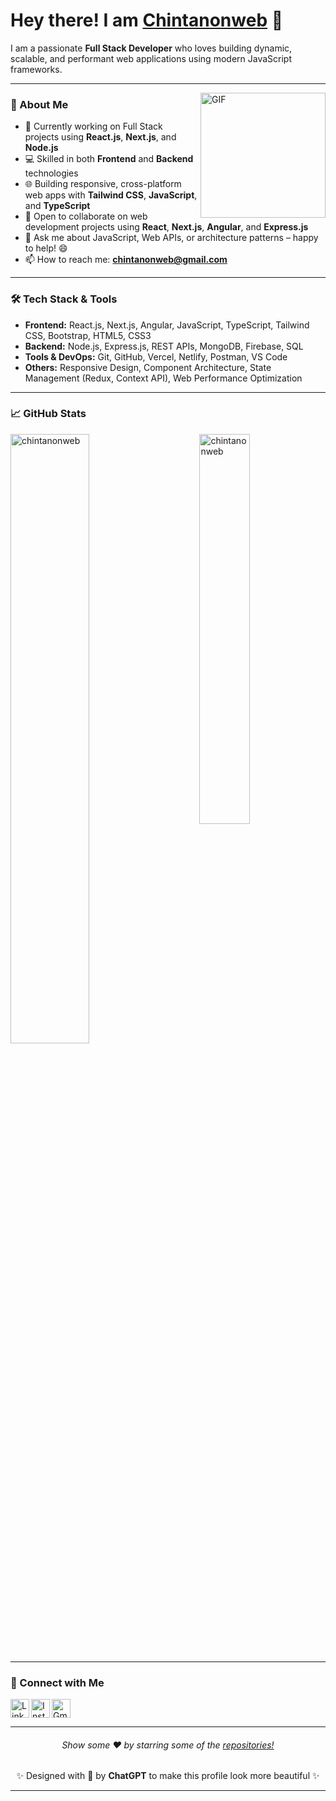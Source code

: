 # Hey there! I am [Chintanonweb](https://github.com/chintanonweb) 👋

<!--<p align="left"> 
	<img src="https://komarev.com/ghpvc/?username=chintanonweb&color=blue" alt="chintanonweb" /> 
</p>--> 

I am a passionate **Full Stack Developer** who loves building dynamic, scalable, and performant web applications using modern JavaScript frameworks.

---

<img align="right" height="200px" alt="GIF" src="https://i.pinimg.com/originals/e4/26/70/e426702edf874b181aced1e2fa5c6cde.gif" />

### 🚀 About Me

* 🔭 Currently working on Full Stack projects using **React.js**, **Next.js**, and **Node.js**
* 💻 Skilled in both **Frontend** and **Backend** technologies
* 🌐 Building responsive, cross-platform web apps with **Tailwind CSS**, **JavaScript**, and **TypeScript**
* 🤝 Open to collaborate on web development projects using **React**, **Next.js**, **Angular**, and **Express.js**
* 💬 Ask me about JavaScript, Web APIs, or architecture patterns – happy to help! 😄
* 📫 How to reach me: **[chintanonweb@gmail.com](mailto:chintanonweb@gmail.com)**

---

### 🛠️ Tech Stack & Tools

* **Frontend:** React.js, Next.js, Angular, JavaScript, TypeScript, Tailwind CSS, Bootstrap, HTML5, CSS3
* **Backend:** Node.js, Express.js, REST APIs, MongoDB, Firebase, SQL
* **Tools & DevOps:** Git, GitHub, Vercel, Netlify, Postman, VS Code
* **Others:** Responsive Design, Component Architecture, State Management (Redux, Context API), Web Performance Optimization

---

### 📈 GitHub Stats

<p> 
  <img src="https://github-readme-stats.vercel.app/api?username=chintanonweb&show_icons=true&theme=radical" alt="chintanonweb" width="50%"/> 
  <img src="https://github-readme-stats.vercel.app/api/top-langs/?username=chintanonweb&layout=compact&theme=radical" alt="chintanonweb" align="right" width="40%"/> 
</p>

---

### 🔗 Connect with Me

[<img align="left" alt="LinkedIn" width="30px" src="https://www.vectorlogo.zone/logos/linkedin/linkedin-tile.svg" />](https://www.linkedin.com/in/chintanonweb)
[<img align="left" alt="Instagram" width="30px" src="https://www.vectorlogo.zone/logos/instagram/instagram-tile.svg" />](https://www.instagram.com/chintanonweb/)
[<img alt="Gmail" src="https://www.vectorlogo.zone/logos/gmail/gmail-tile.svg" width="30px">](mailto:chintanonweb@gmail.com) <br>

---

<p align="center">
<h6 align="center">Show some ❤️ by starring some of the <a href="https://github.com/chintanonweb?tab=repositories">repositories!</a></h6>
<p align="center">✨ Designed with 💙 by <strong>ChatGPT</strong> to make this profile look more beautiful ✨</p>
</p>

---

